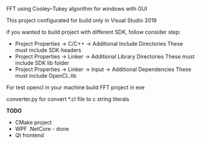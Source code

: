 FFT using Cooley–Tukey algorithm for windows with GUI

This project configurated for build only in Visual Studio 2019

if you wanted to build project with different SDK, follow consider step:
* Project Properties -> C/C++ ->  Additional  Include  Directories		These must include SDK headers
* Project Properties → Linker →  Additional  Library  Directories		These must include SDK lib folder
* Project Properties → Linker → Input → Additional Dependencies			These must include OpenCL.lib

For test opencl in your machine build FFT project in exe

converter.py for convert *.cl file to c string literals

**TODO**
* CMake project
* WPF .NetCore - done
* Qt frontend